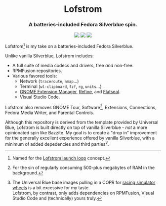 <h1 align="center">Lofstrom</h1>
<h3 align="center">A batteries-included Fedora Silverblue spin.</h3>

<p align="center">
<img src="https://img.shields.io/github/actions/workflow/status/Colonial-Dev/lofstrom/build.yml">
<img src="https://img.shields.io/github/license/Colonial-Dev/lofstrom">
<img src="https://img.shields.io/github/stars/Colonial-Dev/lofstrom">
</p>

Lofstrom[^1] is my take on a batteries-included Fedora Silverblue.

Unlike vanilla Silverblue, Lofstrom includes:
- A full suite of media codecs and drivers, free *and* non-free.
- RPMFusion repositories.
- Various favored tools:
  - Network (`traceroute`, `nmap`...)
  - Terminal (`wl-clipboard`, `fzf`, `rg`, `units`...)
  - [GNOME Extension Manager](https://flathub.org/apps/com.mattjakeman.ExtensionManager), [Refine](https://flathub.org/apps/page.tesk.Refine), and [Flatseal](https://flathub.org/apps/com.github.tchx84.Flatseal).
  - Visual Studio Code.

Lofstrom also removes GNOME Tour, Software[^2], Extensions, Connections, Fedora Media Writer, and Parental Controls.

Although this repository is derived from the template provided by Universal Blue, Lofstrom is built directly on top of vanilla Silverblue - *not* a more opinionated spin like Bazzite. My goal is to create a "drop in" improvement for the generally excellent 
experience offered by vanilla Silverblue, with a minimum of added depedencies and third parties[^3].

[^1]: Named for the [Lofstrom launch loop](https://toughsf.blogspot.com/2023/12/the-loftstrom-loop-bridge-to-space.html) concept.
[^2]: For the sin of regularly consuming 500-plus megabytes of RAM in the background.
[^3]: The Universal Blue base images pulling in a COPR for [racing simulator wheels](https://github.com/ublue-os/main/blob/6b6be9feca43fee984cb742c18f66664e53c58da/build_files/install.sh#L24) is a bit excessive for my taste. <br> Lofstrom, by contrast, only adds dependencies on RPMFusion, Visual Studio Code and (technically) yours truly.
